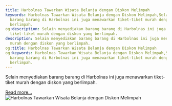 ```yaml
---
title: Harbolnas Tawarkan Wisata Belanja dengan Diskon Melimpah
keywords: Harbolnas Tawarkan Wisata Belanja dengan Diskon Melimpah,Selain menyediakan
  barang barang di Harbolnas ini juga menawarkan tiket-tiket murah dengan diskon yang
  berlimpah.
og:description: Selain menyediakan barang barang di Harbolnas ini juga menawarkan
  tiket-tiket murah dengan diskon yang berlimpah.
description: Selain menyediakan barang barang di Harbolnas ini juga menawarkan tiket-tiket
  murah dengan diskon yang berlimpah.
og:title: Harbolnas Tawarkan Wisata Belanja dengan Diskon Melimpah
og:keywords: Harbolnas Tawarkan Wisata Belanja dengan Diskon Melimpah,Selain menyediakan
  barang barang di Harbolnas ini juga menawarkan tiket-tiket murah dengan diskon yang
  berlimpah.
---
```


Selain menyediakan barang barang di Harbolnas ini juga menawarkan tiket-tiket murah dengan diskon yang berlimpah.

[Read more...](https://www.sportourism.id/post/5820/harbolnas-tawarkan-wisata-belanja-dengan-diskon-melimpah "Harbolnas Tawarkan Wisata Belanja dengan Diskon Melimpah")
![Harbolnas Tawarkan Wisata Belanja dengan Diskon Melimpah](https://services.sportourism.id/fileload/harbolnasjpg-Tx50.jpg "Harbolnas Tawarkan Wisata Belanja dengan Diskon Melimpah")